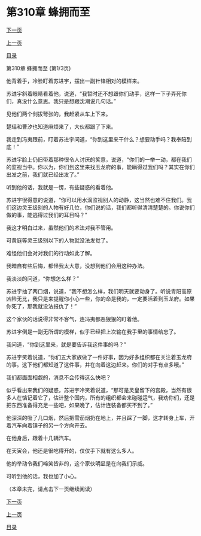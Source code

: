 <h1>第310章   蜂拥而至</h1>
            <div><p><a href="./0928_%E7%AC%AC310%E7%AB%A0_%E8%9C%82%E6%8B%A5%E8%80%8C%E8%87%B3.md">下一页</a></p><p><a href="./0926_%E7%AC%AC309%E7%AB%A0_%E7%8E%89%E9%BE%99%E5%BA%9C.md">上一页</a></p><p><a href="../">目录</a></p></div>
            <div><p>第310章   蜂拥而至 (第1/3页)</p><p>他背着手，冷脸盯着苏进宇，摆出一副针锋相对的模样来。</p><p>苏进宇斜着眼睛看着他，说道，“我暂时还不想跟你们动手，这样一下子弄死你们，真没什么意思。我只是想跟沈潮说几句话。”</p><p>见他们两个剑拔弩张的，我赶紧从车上下来。</p><p>楚瑶和曹汐也知道麻烦来了，大伙都跟了下来。</p><p>我走到冯夷跟前，盯着苏进宇问道，“你到这里来干什么？想要动手吗？我奉陪到底！”</p><p>苏进宇脸上仍旧带着那种很令人讨厌的笑意，说道，“你们的一举一动，都在我们的监视当中。你以为，你们到这里来找玉龙府的事，能瞒得过我们吗？其实在你们出发之前，我们就已经出发了。”</p><p>听到他的话，我就是一愣，有些疑惑的看着他。</p><p>苏进宇很得意的说道，“你可以用水滴监视别人的动静，这当然也难不住我们。我们这边灵王级别的人物有好几位，你们说的话，我们都听得清清楚楚的。你说你们做的事，能逃得过我们的耳目吗？”</p><p>我这才明白过来，虽然他们的术法对我不管用。</p><p>可黄庭等灵王级别以下的人物就没法发觉了。</p><p>难怪他们会对对我们的行动如此了解。</p><p>我暗自有些后悔，都怪我太大意，没想到他们会用这种办法。</p><p>我淡淡的问道，“你想怎么样？”</p><p>苏进宇抽了两口烟，说道，“我不想怎么样，我们明天就要动身了。听说青阳高原凶险无比，我只是来提醒你小心一些，你的命是我的，一定要活着到玉龙府。如果你死了，那我就没法报仇了！”</p><p>这个家伙的话说得非常不客气，连冯夷都恶狠狠的盯着他。</p><p>苏进宇倒是一副无所谓的模样，似乎已经把上次输在我手里的事情给忘了。</p><p>我问道，“你到这里来，就是要告诉我这件事的吗？”</p><p>苏进宇笑着说道，“你们五大家族做了一件好事，因为好多组织都在关注着玉龙府的事。这下他们都知道了这件事，并在向着这边赶来。你们的对手有点多哦。”</p><p>我们都面面相觑的，消息不会传得这么快吧？</p><p>似乎看出来我们的疑惑，苏进宇冷笑着说道，“那可是灵皇留下的宫殿，当然有很多人在惦记着它了，估计整个国内，所有的组织都会来碰碰运气，我劝你们，还是把东西准备得充足一些吧，如果晚了，估计连装备都买不到了。”</p><p>他深深的吸了几口烟，然后把雪茄烟扔在地上，并且踩了一脚，这才转身上车，开着汽车向着镇子的另一个方向开去。</p><p>在他身后，跟着十几辆汽车。</p><p>在天寅会，他还是很吃得开的，仅仅手下就有这么多人。</p><p>他的举动令我们啼笑皆非的，这个家伙明显是在向我们示威。</p><p>可听到他的话，我也加了小心。</p><p>（本章未完，请点击下一页继续阅读）</p></div>
            <div><p><a href="./0928_%E7%AC%AC310%E7%AB%A0_%E8%9C%82%E6%8B%A5%E8%80%8C%E8%87%B3.md">下一页</a></p><p><a href="./0926_%E7%AC%AC309%E7%AB%A0_%E7%8E%89%E9%BE%99%E5%BA%9C.md">上一页</a></p><p><a href="../">目录</a></p></div>